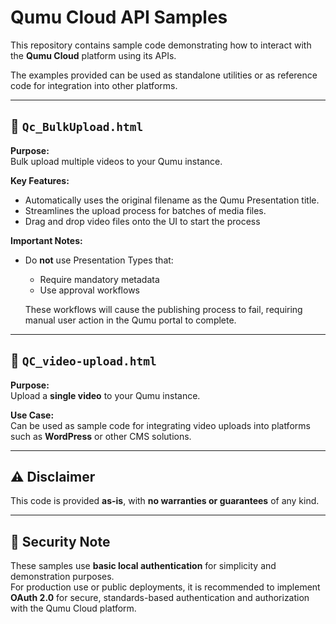 # Qumu Cloud API Samples

This repository contains sample code demonstrating how to interact with the **Qumu Cloud** platform using its APIs. 

The examples provided can be used as standalone utilities or as reference code for integration into other platforms.

---

## 🔹 `Qc_BulkUpload.html`

**Purpose:**  
Bulk upload multiple videos to your Qumu instance.

**Key Features:**
- Automatically uses the original filename as the Qumu Presentation title.
- Streamlines the upload process for batches of media files.
- Drag and drop video files onto the UI to start the process

**Important Notes:**
- Do **not** use Presentation Types that:
  - Require mandatory metadata
  - Use approval workflows

  These workflows will cause the publishing process to fail, requiring manual user action in the Qumu portal to complete.

---

## 🔹 `QC_video-upload.html`

**Purpose:**  
Upload a **single video** to your Qumu instance.

**Use Case:**  
Can be used as sample code for integrating video uploads into platforms such as **WordPress** or other CMS solutions.

---

## ⚠️ Disclaimer

This code is provided **as-is**, with **no warranties or guarantees** of any kind.  


---
## 🔐 Security Note

These samples use **basic local authentication** for simplicity and demonstration purposes.  
For production use or public deployments, it is recommended to implement **OAuth 2.0** for secure, standards-based authentication and authorization with the Qumu Cloud platform.


